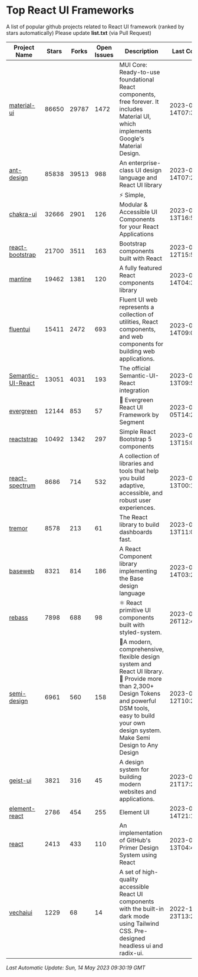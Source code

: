 # Top React UI Frameworks

A list of popular github projects related to React UI framework (ranked by stars automatically)
Please update **list.txt** (via Pull Request)

| Project Name | Stars | Forks | Open Issues | Description | Last Commit |
| ------------ | ----- | ----- | ----------- | ----------- | ----------- |
| [material-ui](https://github.com/mui/material-ui) |86650|29787|1472|MUI Core: Ready-to-use foundational React components, free forever. It includes Material UI, which implements Google&#39;s Material Design.|2023-05-14T07:35:31Z|
| [ant-design](https://github.com/ant-design/ant-design) |85838|39513|988|An enterprise-class UI design language and React UI library|2023-05-14T07:26:56Z|
| [chakra-ui](https://github.com/chakra-ui/chakra-ui) |32666|2901|126|⚡️ Simple, Modular &amp; Accessible UI Components for your React Applications|2023-05-13T16:57:37Z|
| [react-bootstrap](https://github.com/react-bootstrap/react-bootstrap) |21700|3511|163|Bootstrap components built with React|2023-05-12T15:51:16Z|
| [mantine](https://github.com/mantinedev/mantine) |19462|1381|120|A fully featured React components library|2023-05-14T04:32:31Z|
| [fluentui](https://github.com/microsoft/fluentui) |15411|2472|693|Fluent UI web represents a collection of utilities, React components, and web components for building web applications.|2023-05-14T09:03:53Z|
| [Semantic-UI-React](https://github.com/Semantic-Org/Semantic-UI-React) |13051|4031|193|The official Semantic-UI-React integration|2023-05-13T09:51:47Z|
| [evergreen](https://github.com/segmentio/evergreen) |12144|853|57|🌲 Evergreen React UI Framework by Segment|2023-05-05T14:21:46Z|
| [reactstrap](https://github.com/reactstrap/reactstrap) |10492|1342|297|Simple React Bootstrap 5 components|2023-05-13T15:05:39Z|
| [react-spectrum](https://github.com/adobe/react-spectrum) |8686|714|532|A collection of libraries and tools that help you build adaptive, accessible, and robust user experiences.|2023-05-13T00:18:28Z|
| [tremor](https://github.com/tremorlabs/tremor) |8578|213|61|The React library to build dashboards fast.|2023-05-13T11:07:12Z|
| [baseweb](https://github.com/uber/baseweb) |8321|814|186|A React Component library implementing the Base design language|2023-05-14T03:28:10Z|
| [rebass](https://github.com/rebassjs/rebass) |7898|688|98|:atom_symbol: React primitive UI components built with styled-system.|2023-01-26T12:47:44Z|
| [semi-design](https://github.com/DouyinFE/semi-design) |6961|560|158|🚀A modern, comprehensive, flexible design system and React UI library. 🎨 Provide more than 2,300+ Design Tokens and powerful DSM tools, easy to build your own design system. Make Semi Design to Any Design|2023-05-12T10:22:00Z|
| [geist-ui](https://github.com/geist-org/geist-ui) |3821|316|45|A design system for building modern websites and applications.|2023-04-21T17:25:25Z|
| [element-react](https://github.com/ElemeFE/element-react) |2786|454|255|Element UI|2023-01-14T21:13:08Z|
| [react](https://github.com/primer/react) |2413|433|110|An implementation of GitHub&#39;s Primer Design System using React|2023-05-13T04:47:47Z|
| [vechaiui](https://github.com/vechai/vechaiui) |1229|68|14|A set of high-quality accessible React UI components with the built-in dark mode using Tailwind CSS. Pre-designed headless ui and radix-ui.|2022-12-23T13:29:41Z|

*Last Automatic Update: Sun, 14 May 2023 09:30:19 GMT*